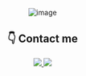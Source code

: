 <div align = 'center'>

![image](https://github.com/agmon5959/agmon5959/assets/58665661/e4491a8e-7da2-4336-965d-30034c483420)


</div>


<div align = 'center'>

<h2>👇 Contact me</h2>
  <p/>
<p>
<a href="https://ddhun.tistory.com/" target="_blank">
<img src="https://img.shields.io/badge/Blog-09B3AF?style=flat-square&logo=Storyblok&logoColor=white"/>
</a>
<a href="mailto:qltkd5959@gmail.com"><img src="https://img.shields.io/badge/Gmail-d14836?style=flat-square&logo=Gmail&logoColor=white"/></a>
  
</div>    
</div>
